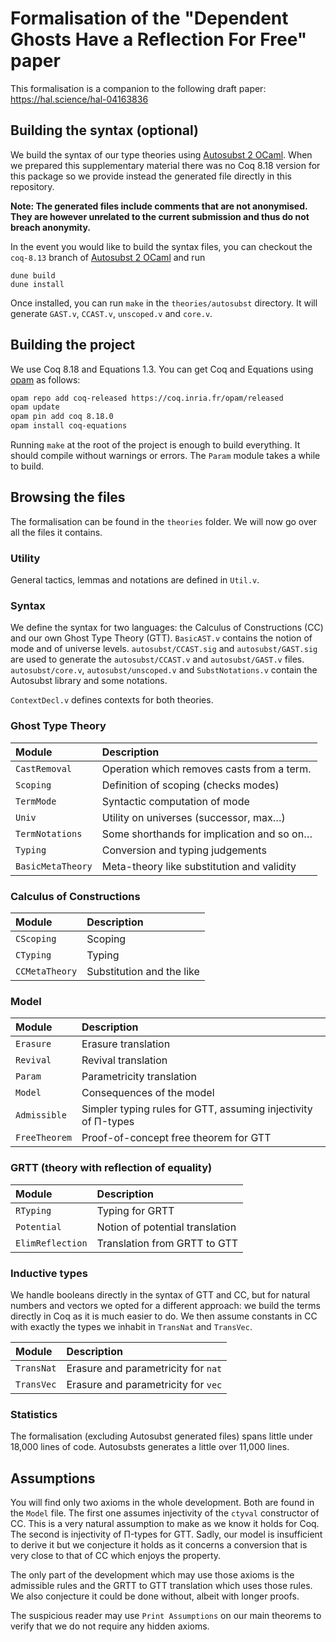 # Formalisation of the "Dependent Ghosts Have a Reflection For Free" paper

This formalisation is a companion to the following draft paper:
https://hal.science/hal-04163836

## Building the syntax (optional)

We build the syntax of our type theories using [Autosubst 2 OCaml].
When we prepared this supplementary material there was no Coq 8.18 version for
this package so we provide instead the generated file directly in this
repository.

**Note: The generated files include comments that are not anonymised. They are
however unrelated to the current submission and thus do not breach anonymity.**

In the event you would like to build the syntax files, you can checkout the
`coq-8.13` branch of [Autosubst 2 OCaml] and run
```
dune build
dune install
```

Once installed, you can run `make` in the `theories/autosubst` directory. It
will generate `GAST.v`, `CCAST.v`, `unscoped.v` and `core.v`.

## Building the project

We use Coq 8.18 and Equations 1.3.
You can get Coq and Equations using [opam] as follows:

```sh
opam repo add coq-released https://coq.inria.fr/opam/released
opam update
opam pin add coq 8.18.0
opam install coq-equations
```

Running `make` at the root of the project is enough to build everything.
It should compile without warnings or errors. The `Param` module takes a while
to build.

## Browsing the files

The formalisation can be found in the `theories` folder. We will now go over
all the files it contains.

### Utility

General tactics, lemmas and notations are defined in `Util.v`.

### Syntax

We define the syntax for two languages: the Calculus of Constructions (CC)
and our own Ghost Type Theory (GTT). `BasicAST.v` contains the notion of mode
and of universe levels. `autosubst/CCAST.sig` and `autosubst/GAST.sig` are used
to generate the `autosubst/CCAST.v` and `autosubst/GAST.v` files.
`autosubst/core.v`, `autosubst/unscoped.v` and `SubstNotations.v` contain the
Autosubst library and some notations.

`ContextDecl.v` defines contexts for both theories.

### Ghost Type Theory

| Module            | Description                                |
| :---------------- | :----------------------------------------- |
| `CastRemoval`     | Operation which removes casts from a term. |
| `Scoping`         | Definition of scoping (checks modes)       |
| `TermMode`        | Syntactic computation of mode              |
| `Univ`            | Utility on universes (successor, max…)     |
| `TermNotations`   | Some shorthands for implication and so on… |
| `Typing`          | Conversion and typing judgements           |
| `BasicMetaTheory` | Meta-theory like substitution and validity |

### Calculus of Constructions

| Module         | Description               |
| :------------- | :------------------------ |
| `CScoping`     | Scoping                   |
| `CTyping`      | Typing                    |
| `CCMetaTheory` | Substitution and the like |

### Model

| Module        | Description                                                   |
| :------------ | :------------------------------------------------------------ |
| `Erasure`     | Erasure translation                                           |
| `Revival`     | Revival translation                                           |
| `Param`       | Parametricity translation                                     |
| `Model`       | Consequences of the model                                     |
| `Admissible`  | Simpler typing rules for GTT, assuming injectivity of Π-types |
| `FreeTheorem` | Proof-of-concept free theorem for GTT                         |

### GRTT (theory with reflection of equality)

| Module           | Description                     |
| :--------------- | :------------------------------ |
| `RTyping`        | Typing for GRTT                 |
| `Potential`      | Notion of potential translation |
| `ElimReflection` | Translation from GRTT to GTT    |

### Inductive types

We handle booleans directly in the syntax of GTT and CC, but for natural numbers
and vectors we opted for a different approach: we build the terms directly in
Coq as it is much easier to do. We then assume constants in CC with
exactly the types we inhabit in `TransNat` and `TransVec`.

| Module           | Description                         |
| :--------------- | :---------------------------------- |
| `TransNat`       | Erasure and parametricity for `nat` |
| `TransVec`       | Erasure and parametricity for `vec` |

### Statistics

The formalisation (excluding Autosubst generated files) spans little under
18,000 lines of code. Autosubsts generates a little over 11,000 lines.

## Assumptions

You will find only two axioms in the whole development. Both are found in the
`Model` file. The first one assumes injectivity of the `ctyval` constructor of
CC. This is a very natural assumption to make as we know it holds for Coq.
The second is injectivity of Π-types for GTT. Sadly, our model is insufficient
to derive it but we conjecture it holds as it concerns a conversion that is
very close to that of CC which enjoys the property.

The only part of the development which may use those axioms is the admissible
rules and the GRTT to GTT translation which uses those rules. We also conjecture
it could be done without, albeit with longer proofs.

The suspicious reader may use `Print Assumptions` on our main theorems to verify
that we do not require any hidden axioms.





[Autosubst 2 OCaml]: https://github.com/uds-psl/autosubst-ocaml
[opam]: https://opam.ocaml.org/
